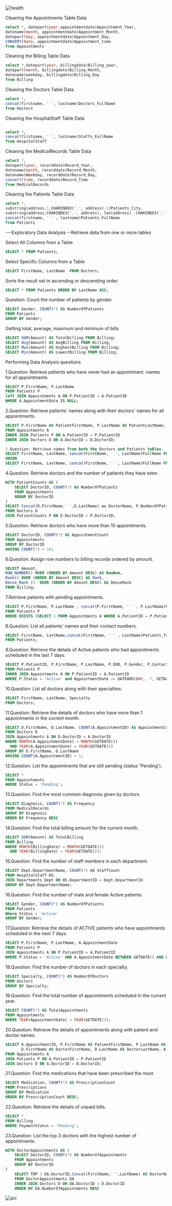![health](https://github.com/user-attachments/assets/da804760-fc52-4951-844f-d89df2431465)

Cleaning the Appointments Table Data
```sql
select *, datepart(year,appointmentdate)Appointment_Year,
datename(month, appointmentdate)Appointment_Month,
datepart(day, appointmentdate)Appointment_Day,
CONVERT(date, appointmentdate)Appointment_time
from Appointments
```

Cleaning the Billing Table Data
```sql
select *,datepart(year, billingdate)Billing_year,
datepart(month, billingdate)Billing_Month,
datename(weekday, billingdate)Billing_Day
from Billing
```

Cleaning the Doctors Table Data
```sql
select *,
concat(firstname, ' ', lastname)Doctors_FullName
from Doctors
```

Cleaning the HospitalStaff Table Data
```sql

select *,
concat(firstname, ' ', lastname)Staffs_FullName
from HospitalStaff
```

Cleaning the MedicalRecords Table Data
```sql
select *,
datepart(year, recorddate)Record_Year,
datename(month, recorddate)Record_Month,
datename(Weekday, recorddate)Record_Day,
convert(time, recorddate)Record_Time
from MedicalRecords
```

Cleaning the Patients Table Data

```sql
select *,
substring(address,1,CHARINDEX(',', address)-1)Patients_City,
substring(address,CHARINDEX(',', address), len(address) -CHARINDEX(',', address)+1)Patients_State,
concat(firstname, ' ' , lastname)Patients_FullName
from Patients

```
---Exploratory Data Analysis
--Retrieve data from one or more tables

Select All Columns from a Table
```sql
SELECT * FROM Patients;
```


Select Specific Columns from a Table
```sql
SELECT FirstName, LastName  FROM Doctors;
```


Sorts the result set in ascending or descending order.
```sql
SELECT * FROM Patients ORDER BY LastName ASC;
```

Question: Count the number of patients by gender.
```sql
SELECT Gender, COUNT(*) AS NumberOfPatients
FROM Patients
GROUP BY Gender;
```
Getting total, average, maximum and minimum of bills
```sql
SELECT SUM(Amount) AS TotalBilling FROM Billing;
SELECT Avg(Amount) AS AvgBilling FROM Billing;
SELECT Max(Amount) AS HighestBilling FROM Billing;
SELECT Min(Amount) AS LowestBilling FROM Billing;
```


Performing Data Analysis questions

1.Question: Retrieve patients who have never had an appointment. names for all appointments.
```sql
SELECT P.FirstName, P.LastName
FROM Patients P
left JOIN Appointments A ON P.PatientID = A.PatientID
WHERE A.AppointmentDate IS NULL;
```


2.Question: Retrieve patients' names along with their doctors' names for all appointments.
```sql
SELECT P.FirstName AS PatientFirstName, P.LastName AS PatientLastName, D.FirstName AS DoctorFirstName, D.LastName AS DoctorLastName
FROM Appointments A
INNER JOIN Patients P ON A.PatientID = P.PatientID
INNER JOIN Doctors D ON A.DoctorID = D.DoctorID;
```
```sql
3.Question: Retrieve names from both the Doctors and Patients tables.
SELECT FirstName, LastName, concat(FirstName, ' ', LastName)FullName FROM Doctors
UNION
SELECT FirstName, LastName, concat(FirstName, ' ', LastName)FullName FROM Patients;
```

4.Question: Retrieve doctors and the number of patients they have seen.
```sql
WITH PatientCounts AS (
    SELECT DoctorID, COUNT(*) AS NumberOfPatients
    FROM Appointments
    GROUP BY DoctorID
)
SELECT Concat(D.FirstName,' ',D.LastName) as DoctorName, P.NumberOfPatients
FROM Doctors D
JOIN PatientCounts P ON D.DoctorID = P.DoctorID;
```
5.Question: Retrieve doctors who have more than 10 appointments.
```sql
SELECT DoctorID, COUNT(*) AS AppointmentCount
FROM Appointments
GROUP BY DoctorID
HAVING COUNT(*) > 10;
```

6.Question: Assign row numbers to billing records ordered by amount.
```sql
SELECT Amount,
ROW_NUMBER() OVER (ORDER BY Amount DESC) AS RowNum,
Rank() OVER (ORDER BY Amount DESC) AS Rank,
Dense_Rank ()  OVER (ORDER BY Amount DESC) AS DenseRank
FROM Billing;
```

7.Retrieve patients with pending appointments.
```sql
SELECT P.FirstName, P.LastName , concat(P.FirstName, ' ' , P.LastName)Patients_FullName
FROM Patients P
WHERE EXISTS (SELECT 1 FROM Appointments A WHERE A.PatientID = P.PatientID AND A.Status = 'Pending');
```
8.Question: List all patients' names and their contact numbers.
```sql
SELECT FirstName, LastName,concat(FirstName, ' ' , LastName)Patients_fullName, ContactNumber
FROM Patients;
```
9.Question: Retrieve the details of Active patients who had appointments scheduled in the last 7 days.
```sql
SELECT P.PatientID, P.FirstName, P.LastName, P.DOB, P.Gender, P.ContactNumber, P.Address
FROM Patients P
INNER JOIN Appointments A ON P.PatientID = A.PatientID
WHERE P.Status = 'Active' and AppointmentDate >= DATEADD(DAY, -7, GETDATE());
```
10.Question: List all doctors along with their specialties.
```sql
SELECT FirstName, LastName, Specialty
FROM Doctors;
```
11.Question: Retrieve the details of doctors who have more than 1 appointments in the current month.
```sql
SELECT D.FirstName, D.LastName, COUNT(A.AppointmentID) AS AppointmentCount
FROM Doctors D
JOIN Appointments A ON D.DoctorID = A.DoctorID
WHERE MONTH(A.AppointmentDate) = MONTH(GETDATE())
  AND YEAR(A.AppointmentDate) = YEAR(GETDATE())
GROUP BY D.FirstName, D.LastName
HAVING COUNT(A.AppointmentID) > 1;
```

12.Question: List the appointments that are still pending (status 'Pending').
```sql
SELECT *
FROM Appointments
WHERE Status = 'Pending';
```
13.Question: Find the most common diagnosis given by doctors.
```sql
SELECT Diagnosis, COUNT(*) AS Frequency
FROM MedicalRecords
GROUP BY Diagnosis
ORDER BY Frequency DESC
```
14.Question: Find the total billing amount for the current month.
```sql
SELECT SUM(Amount) AS TotalBilling
FROM Billing
WHERE MONTH(BillingDate) = MONTH(GETDATE())
  AND YEAR(BillingDate) = YEAR(GETDATE());
```
15.Question: Find the number of staff members in each department.
 ```sql
SELECT Dept.DepartmentName, COUNT(*) AS StaffCount
FROM HospitalStaff HS
JOIN Departments Dept ON HS.DepartmentID = Dept.DepartmentID
GROUP BY Dept.DepartmentName;
```
16.Question: Find the number of male and female Active patients.
```sql
SELECT Gender, COUNT(*) AS NumberOfPatients
FROM Patients
Where Status = 'Active'
GROUP BY Gender;
```
17.Question: Retrieve the details of ACTIVE patients who have appointments scheduled in the next 7 days.
```sql
SELECT P.FirstName, P.LastName, A.AppointmentDate
FROM Patients P
JOIN Appointments A ON P.PatientID = A.PatientID
WHERE P.Status = 'Active' AND A.AppointmentDate BETWEEN GETDATE() AND DATEADD(DAY, 7, GETDATE());
```

18.Question: Find the number of doctors in each specialty.
```sql
SELECT Specialty, COUNT(*) AS NumberOfDoctors
FROM Doctors
GROUP BY Specialty;
```
19.Question: Find the total number of appointments scheduled in the current year.
```sql
SELECT COUNT(*) AS TotalAppointments
FROM Appointments
WHERE YEAR(AppointmentDate) = YEAR(GETDATE());
```
20.Question: Retrieve the details of appointments along with patient and doctor names.
```sql
SELECT A.AppointmentID, P.FirstName AS PatientFirstName, P.LastName AS PatientLastName,
       D.FirstName AS DoctorFirstName, D.LastName AS DoctorLastName, A.AppointmentDate
FROM Appointments A
JOIN Patients P ON A.PatientID = P.PatientID
JOIN Doctors D ON A.DoctorID = D.DoctorID;
```
21.Question: Find the medications that have been prescribed the most.
```sql
SELECT Medication, COUNT(*) AS PrescriptionCount
FROM Prescriptions
GROUP BY Medication
ORDER BY PrescriptionCount DESC;
```
22.Question: Retrieve the details of unpaid bills.
```sql
SELECT *
FROM Billing
WHERE PaymentStatus = 'Pending';
```
23.Question: List the top 3 doctors with the highest number of appointments.
```sql
WITH DoctorAppointments AS (
    SELECT DoctorID, COUNT(*) AS NumberOfAppointments
    FROM Appointments
    GROUP BY DoctorID
)
    SELECT TOP 3 DA.DoctorID,Concat(FirstName,' ',LastName) AS DoctorName, DA.NumberOfAppointments
    FROM DoctorAppointments DA
    INNER JOIN Doctors D ON DA.DoctorID = D.DoctorID
    ORDER BY DA.NumberOfAppointments DESC
```


![pic](https://github.com/user-attachments/assets/2e306adf-751f-4d4e-9592-3865ac85bea1)
